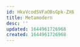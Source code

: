 ```yaml
---
id: HkvVcodSVFaOBsGpk-ZX6
title: Metamodern
desc: ''
updated: 1644961726968
created: 1644961726968
---
```


